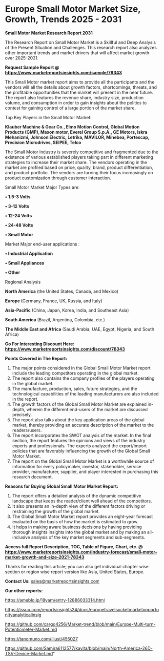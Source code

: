 # Europe Small Motor Market Size, Growth, Trends 2025 - 2031

<strong>Small Motor Market Research Report 2031</strong>

The Research Report on Small Motor Market is a Skillful and Deep Analysis of the Present Situation and Challenges. This research report also analyzes other important trends and market drivers that will affect market growth over 2025-2031.

<strong>Request Sample Report @ <a href=https://www.marketreportsinsights.com/sample/78343>https://www.marketreportsinsights.com/sample/78343</a></strong>

This Small Motor market report aims to provide all the participants and the vendors will all the details about growth factors, shortcomings, threats, and the profitable opportunities that the market will present in the near future. The report also features the revenue share, industry size, production volume, and consumption in order to gain insights about the politics to contest for gaining control of a large portion of the market share.

Top Key Players in the Small Motor Market:

<strong>Klauber Machine & Gear Co., Elmo Motion Control, Global Motion Products (GMP), Maxon motor, Everel Group S.p.A., GE Motors, Iskra Mehanizmi, Johnson Electric, Letrika, MAVILOR, Minebea, Portescap, Precision Microdrives, SEIPEE, Telco</strong>

The Small Motor Industry is severely competitive and fragmented due to the existence of various established players taking part in different marketing strategies to increase their market share. The vendors operating in the market are profiled based on price, quality, brand, product differentiation, and product portfolio. The vendors are turning their focus increasingly on product customization through customer interaction.

Small Motor Market Major Types are:

<strong>• 1.5-3 Volts

• 3-12 Volts

• 12-24 Volts

• 24-48 Volts

• Small Motor</strong>

Market Major end-user applications :

<strong>• Industrial Application

• Small Appliances

• Other</strong>

Regional Analysis

</u><strong><b>North America</b></strong> (the United States, Canada, and Mexico)

<strong><b>Europe </b></strong>(Germany, France, UK, Russia, and Italy)

<strong><b>Asia-Pacific</b></strong> (China, Japan, Korea, India, and Southeast Asia)

<strong><b>South America</b></strong> (Brazil, Argentina, Colombia, etc.)

<strong><b>The Middle East and Africa</b></strong> (Saudi Arabia, UAE, Egypt, Nigeria, and South Africa)

<strong>Go For Interesting Discount Here: <a href=https://www.marketreportsinsights.com/discount/78343>https://www.marketreportsinsights.com/discount/78343</a></strong>

<strong>Points Covered in The Report:</strong>
<ol>
  <li>The major points considered in the Global Small Motor Market report include the leading competitors operating in the global market.</li>
  <li>The report also contains the company profiles of the players operating in the global market.</li>
  <li>The manufacture, production, sales, future strategies, and the technological capabilities of the leading manufacturers are also included in the report.</li>
  <li>The growth factors of the Global Small Motor Market are explained in-depth, wherein the different end-users of the market are discussed precisely.</li>
  <li>The report also talks about the key application areas of the global market, thereby providing an accurate description of the market to the readers/users.</li>
  <li>The report incorporates the SWOT analysis of the market. In the final section, the report features the opinions and views of the industry experts and professionals. The experts analyzed the export/import policies that are favorably influencing the growth of the Global Small Motor Market.</li>
  <li>The report on the Global Small Motor Market is a worthwhile source of information for every policymaker, investor, stakeholder, service provider, manufacturer, supplier, and player interested in purchasing this research document.</li>
</ol>
<strong>Reasons for Buying Global Small Motor Market Report:</strong>

<ol>
  <li>The report offers a detailed analysis of the dynamic competitive landscape that keeps the reader/client well ahead of the competitors.</li>
  <li>It also presents an in-depth view of the different factors driving or restraining the growth of the global market.</li>
  <li>The Global Small Motor Market report provides an eight-year forecast evaluated on the basis of how the market is estimated to grow.</li>
  <li>It helps in making aware business decisions by having providing thorough insights insights into the global market and by making an all-inclusive analysis of the key market segments and sub-segments.</li>
</ol>
<strong>Access full Report Description, TOC, Table of Figure, Chart, etc. @ <a href=https://www.marketreportsinsights.com/industry-forecast/small-motor-market-growth-and-size-2021-78343>https://www.marketreportsinsights.com/industry-forecast/small-motor-market-growth-and-size-2021-78343</a></strong>


Thanks for reading this article; you can also get individual chapter wise section or region wise report version like Asia, United States, Europe.

<strong>Contact Us:</strong>
sales@marketreportsinsights.com

<strong>Our other reports:</strong>

<a href=https://ameblo.jp/18yam/entry-12886033314.html>https://ameblo.jp/18yam/entry-12886033314.html</a>

<a href=https://issuu.com/reportsinsights24/docs/europetravelsocketmarketopportunityanalyticalinsig>https://issuu.com/reportsinsights24/docs/europetravelsocketmarketopportunityanalyticalinsig</a>

<a href=https://github.com/cargo4256/Market-trend/blob/main/Europe-Multi-turn-Potentiometer-Market.md>https://github.com/cargo4256/Market-trend/blob/main/Europe-Multi-turn-Potentiometer-Market.md</a>

<a href=https://tanomuno.com/illust/455027>https://tanomuno.com/illust/455027</a>

<a href=https://github.com/Samira6112577/kavita/blob/main/North-America-26D-TSV-Device-Market.md>https://github.com/Samira6112577/kavita/blob/main/North-America-26D-TSV-Device-Market.md</a>"
